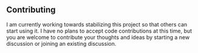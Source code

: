 ## Contributing

I am currently working towards stabilizing this project so that others can start using it. I have no plans to accept code contributions at this time, but you are welcome to contribute your thoughts and ideas by starting a new discussion or joining an existing discussion.
